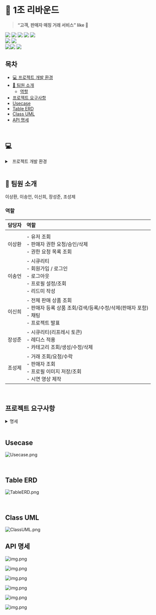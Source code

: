 
# 🏀 1조 리바운드 
>**“고객, 판매자 매칭 거래 서비스” like 🥕**

<div>
 <img src="https://img.shields.io/badge/Java-007396?style=for-the-badge&logo=openjdk&logoColor=white">
 <img src="https://img.shields.io/badge/Gradle-02303A.svg?style=for-the-badge&logo=Gradle&logoColor=white">
  <img src="https://img.shields.io/badge/spring-6DB33F?style=for-the-badge&logo=spring&logoColor=white">
 <img src="https://img.shields.io/badge/spring boot-6DB33F?style=for-the-badge&logo=springboot&logoColor=white">
 <img src="https://img.shields.io/badge/Spring_Security-6DB33F?style=for-the-badge&logo=Spring-Security&logoColor=white">
</div>
<div>
 <img src="https://img.shields.io/badge/Hibernate-59666C?style=for-the-badge&logo=Hibernate&logoColor=white">
 <img src="https://img.shields.io/badge/redis-%23DD0031.svg?&style=for-the-badge&logo=redis&logoColor=white">
 </div>
<div>
 <img src="https://img.shields.io/badge/IntelliJ_IDEA-000000.svg?style=for-the-badge&logo=intellij-idea&logoColor=white"><img src="https://img.shields.io/badge/github-181717?style=for-the-badge&logo=github&logoColor=white">
<img src="https://img.shields.io/badge/postman-FF6C37?style=for-the-badge&logo=postman&logoColor=white">
</div>

## 목차

<!-- TOC -->
* [💻 프로젝트 개발 환경](#💻)
* [👥 팀원 소개](#팀원-소개)
    * [역할](#역할)
* [프로젝트 요구사항](#프로젝트-요구사항)
* [Usecase](#usecase)
* [Table ERD](#table-erd)
* [Class UML](#class-uml)
* [API 명세](#api-명세)
<!-- TOC -->


<br>


## 💻
<details><summary> &nbsp 프로젝트 개발 환경</summary>

- spring 2.7.7

- JDK 11
- build.gradle
    ```
   dependencies {
        implementation 'org.springframework.boot:spring-boot-starter-data-jpa'
        implementation 'org.springframework.boot:spring-boot-starter-security'
        implementation 'org.springframework.boot:spring-boot-starter-web'
        implementation 'org.springframework.boot:spring-boot-starter-validation'
    
        compileOnly 'org.projectlombok:lombok'
        runtimeOnly 'com.h2database:h2'
        annotationProcessor 'org.projectlombok:lombok'
    
        testImplementation 'org.springframework.boot:spring-boot-starter-test'
        testImplementation 'org.springframework.security:spring-security-test'
    
        testCompileOnly 'org.projectlombok:lombok'
        testAnnotationProcessor 'org.projectlombok:lombok'
    
    
        compileOnly group: 'io.jsonwebtoken', name: 'jjwt-api', version: '0.11.2'
        runtimeOnly group: 'io.jsonwebtoken', name: 'jjwt-impl', version: '0.11.2'
        runtimeOnly group: 'io.jsonwebtoken', name: 'jjwt-jackson', version: '0.11.2'
    
        implementation 'org.springframework.boot:spring-boot-starter-data-redis'
        implementation group: 'it.ozimov', name: 'embedded-redis', version: '0.7.1'
    
        implementation 'org.springframework.boot:spring-boot-starter-websocket'
    }
    ```

- application.properties

  ```
   spring.jpa.hibernate.ddl-auto=create
    spring.jpa.generate-ddl=true
    
    spring.jpa.properties.hibernate.format_sql=true
    spring.jpa.properties.hibernate.highlight_sql=true
    logging.level.org.hibernate.SQL=debug
    logging.level.org.hibernate.type.descriptor.sql=trace
    
    spring.h2.console.enabled=true
    spring.datasource.url=jdbc:h2:mem:db;MODE=MYSQL;
    spring.datasource.username=sa
    
    jwt.secret.key=7ZWt7ZW0OTntmZTsnbTtjIXtlZzqta3snYTrhIjrqLjshLjqs4TroZzrgpjslYTqsIDsnpDtm4zrpa3tlZzqsJzrsJzsnpDrpbzrp4zrk6TslrTqsIDsnpA=
    
    spring.redis.host=localhost
    spring.redis.port=6379
    
    profile.default.image.path=/Users/sj/Downloads/default_profile.png
    profile.image.dir=/Users/sj/Downloads/user_profile_image/
    ```
</details>
<br>

## 👥 팀원 소개
이상환, 이송언, 이신희, 장성준, 조성제

### 역할

| 담당자 | 역할                                                                          |
|:---:|:----------------------------------------------------------------------------|
|     |                                                                             |
| 이상환 | - 유저 조회<br/>- 판매자 권한 요청/승인/삭제<br/>- 권한 요청 목록 조회                             |
| 이송언 | -  시큐리티<br/>- 회원가입 / 로그인<br/>-  로그아웃<br/>- 프로필 설정/조회<br/>- 리드미 작성           |
| 이신희 | - 전체 판매 상품 조회<br/>- 판매자 등록 상품 조회/검색/등록/수정/삭제(판매자 포함)<br/>- 채팅<br/>- 프로젝트 발표 |
| 장성준 | - 시큐리티(리프레시 토큰)<br/>-  레디스 적용<br/>- 카테고리 조회/생성/수정/삭제                        |
| 조성제 | - 거래 조회/요청/수락<br/>- 판매자 조회<br/>- 프로필 이미지 저장/조회<br/>- 시연 영상 제작               |


<br>

## 프로젝트 요구사항
<details><summary> 명세
</summary>- 우리팀만의 매칭 서비스 프로젝트 만들기
[ 고객-판매자 매칭 서비스 (매칭주제 자유) ]

- 회원가입/로그인/로그아웃/토큰 기능
- 유저 권한 기능
    - 유저는 3가지 권한으로 나뉩니다.
        - 고객 : 최초 회원가입한 유저
        - 판매자 : 판매자 승인을 받은 고객
        - 운영자 : 판매자 승인을 해주는 유저
- 유저 권한 별 기능
    - 고객
        - 조회
            - 나의 프로필 설정 및 조회 : 유저별 프로필(닉네임, 이미지)을 설정할 수 있고 조회
            - 전체 판매상품 목록 : 판매 상품목록을 페이징하며 조회
            - 전체 판매자 목록 : 판매자들의 목록을 페이징하며 조회
            - 판매자 정보 : 판매자를 선택해서 프로필 정보(닉네임,이미지,소개글+매칭주제 정보)를 조회
        - 작성
            - 판매자에게 요청폼 : 판매자에게 요청내용(매칭주제 정보) 보내기
        - 권한 요청
            - 판매자 등록 요청 : 판매자 프로필 요청 정보를 작성해서 운영자에게 판매자 등록 요청
    - 판매자
        - 조회
            - 나의 판매자 프로필 설정 및 조회 : 판매자별 프로필(닉네임,이미지,소개글+매칭주제 정보)을 설정, 조회
            - 나의 판매상품 조회 : 내가 판매중인 상품 목록을 페이징하며 조회
            - 고객요청 목록 조회 : 모든상품의 고객요청 목록을 페이징하며 조회
        - 등록
            - 나의 판매상품 등록 : 판매 상품 정보를 작성하여 목록에 등록
        - 수정
            - 나의 판매상품 수정/삭제 : 판매 상품 정보를 작성하여 목록에서 수정
        - 삭제
            - 나의 판매상품 삭제 : 판매 상품 정보를 작성하여 목록에서 삭제
        - 고객요청 처리 : 고객요청을 수락하고 완료처리
    - 운영자
        - 조회
            - 고객 목록 : 고객들의 목록을 페이징하며 조회
            - 판매자 목록 : 판매자들의 목록을 페이징하며 조회
            - 판매자 등록 요청폼 목록 : 판매자 등록 요청목록을 조회
        - 권한 등록
            - 판매자 권한 승인 : 판매자 등록 요청을 승인
        - 삭제
            - 판매자 권한 : 유저의 판매자 권한을 삭제
- 검색 기능
    - 키워드 검색 : 페이징 목록 조회를 할때 검색 키워드를 입력해 검색하는 기능을 추가해보세요.
    - 판매자 검색 : 페이징 목록 조회를 할때 판매자명으로 검색하는 기능을 추가해보세요.


- 고객-판매자 대화 기능
    - 대화방 생성 : 판매가 시작될때 대화방이 생성된다.
    - 대화 메세지 전송기능 : 고객과 판매자가 판매건에 대한 대화를 나눈다.
    - 대화방 메세지 목록 조회 : 고객과 판매자가 나눈 대화목록을 조회할 수 있다.
    - 대화방 종료 : 판매가 완료될때 대화방이 중지되고 더이상 메세지 전송이 불가능하다.
</details>

<br>

## Usecase
![Usecase.png](document/Usecase.png)

<br>

## Table ERD
![TableERD.png](document/TableERD.png)

<br>

## Class UML
![ClassUML.png](document/ClassUML.png)

## API 명세
![img.png](document/UserAPI.png)

![img.png](document/AdminAPI.png)

![img.png](document/ItemAPI.png)

![img.png](document/TransactionAPI.png)

![img.png](document/CategoryAPI.png)

![img.png](document/ChatAPI.png)













